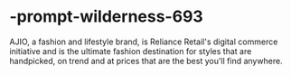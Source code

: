 # -prompt-wilderness-693

AJIO, a fashion and lifestyle brand, is Reliance Retail's digital commerce initiative and is the ultimate fashion destination for styles that are handpicked, on trend and at prices that are the best you'll find anywhere.
